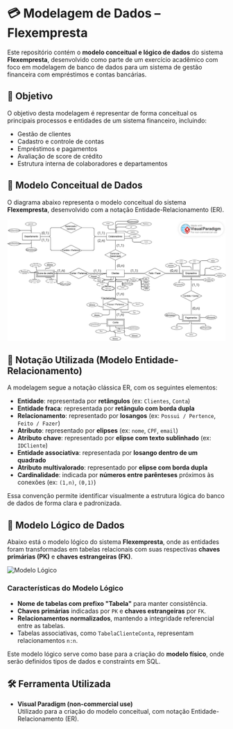 
# 💳 Modelagem de Dados – Flexempresta

Este repositório contém o **modelo conceitual e lógico de dados** do sistema **Flexempresta**, desenvolvido como parte de um exercício acadêmico com foco em modelagem de banco de dados para um sistema de gestão financeira com empréstimos e contas bancárias.

## 🧠 Objetivo

O objetivo desta modelagem é representar de forma conceitual os principais processos e entidades de um sistema financeiro, incluindo:

- Gestão de clientes
- Cadastro e controle de contas
- Empréstimos e pagamentos
- Avaliação de score de crédito
- Estrutura interna de colaboradores e departamentos

## 🧱 Modelo Conceitual de Dados

O diagrama abaixo representa o modelo conceitual do sistema **Flexempresta**, desenvolvido com a notação Entidade-Relacionamento (ER).

![Modelo Conceitual](./Modelagem%20Conceitual%20de%20dados%20Flexempresta.png)

## 🧾 Notação Utilizada (Modelo Entidade-Relacionamento)

A modelagem segue a notação clássica ER, com os seguintes elementos:

- **Entidade**: representada por **retângulos** (ex: `Clientes`, `Conta`)
- **Entidade fraca**: representada por **retângulo com borda dupla**
- **Relacionamento**: representado por **losangos** (ex: `Possui / Pertence`, `Feito / Fazer`)
- **Atributo**: representado por **elipses** (ex: `nome`, `CPF`, `email`)
- **Atributo chave**: representado por **elipse com texto sublinhado** (ex: `IDCliente`)
- **Entidade associativa**: representada por **losango dentro de um quadrado**
- **Atributo multivalorado**: representado por **elipse com borda dupla**
- **Cardinalidade**: indicada por **números entre parênteses** próximos às conexões (ex: `(1,n)`, `(0,1)`)

Essa convenção permite identificar visualmente a estrutura lógica do banco de dados de forma clara e padronizada.

## 🧩 Modelo Lógico de Dados

Abaixo está o modelo lógico do sistema **Flexempresta**, onde as entidades foram transformadas em tabelas relacionais com suas respectivas **chaves primárias (PK)** e **chaves estrangeiras (FK)**.

![Modelo Lógico](./Modelagem%20Lógica%20de%20dados%20Flexempresta.jpg)

### Características do Modelo Lógico

- **Nome de tabelas com prefixo "Tabela"** para manter consistência.
- **Chaves primárias** indicadas por `PK` e **chaves estrangeiras** por `FK`.
- **Relacionamentos normalizados**, mantendo a integridade referencial entre as tabelas.
- Tabelas associativas, como `TabelaClienteConta`, representam relacionamentos `n:n`.

Este modelo lógico serve como base para a criação do **modelo físico**, onde serão definidos tipos de dados e constraints em SQL.

## 🛠️ Ferramenta Utilizada

- **Visual Paradigm (non-commercial use)**  
  Utilizado para a criação do modelo conceitual, com notação Entidade-Relacionamento (ER).
